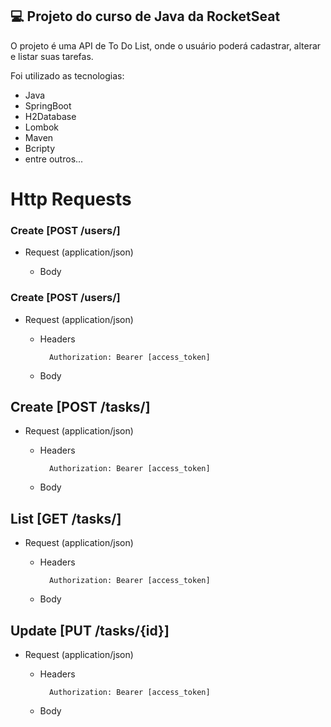 ## 💻 Projeto do curso de Java da RocketSeat

O projeto é uma API de To Do List, onde o usuário poderá cadastrar, alterar e listar suas tarefas.

Foi utilizado as tecnologias:
- Java
- SpringBoot
- H2Database
- Lombok
- Maven
- Bcripty
- entre outros...


# Http Requests
### Create [POST  /users/]

+ Request (application/json)

    + Body


### Create [POST  /users/]
+ Request (application/json)

    + Headers

            Authorization: Bearer [access_token]

    + Body


## Create [POST  /tasks/]
+ Request (application/json)

    + Headers

            Authorization: Bearer [access_token]

    + Body

## List [GET  /tasks/]
+ Request (application/json)

    + Headers

            Authorization: Bearer [access_token]

    + Body

## Update [PUT  /tasks/{id}]
+ Request (application/json)

    + Headers

            Authorization: Bearer [access_token]

    + Body
